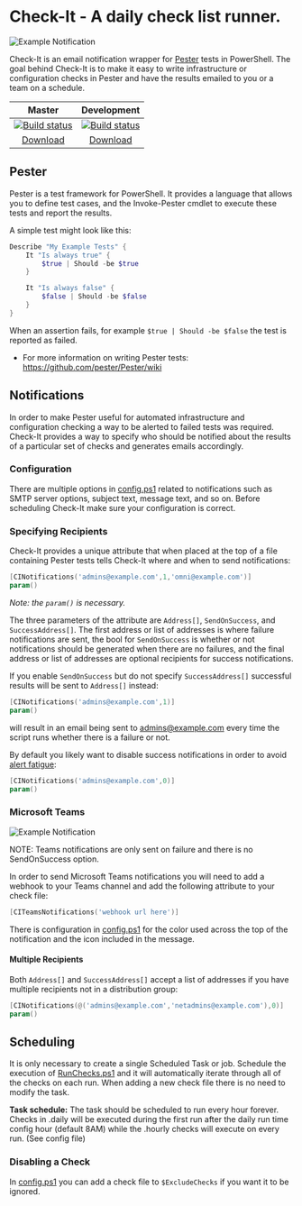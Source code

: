 # Check-It - A daily check list runner.

![Example Notification](https://i.imgur.com/Uk7yN2q.png "Example Notification")

Check-It is an email notification wrapper for [Pester](https://github.com/pester/Pester/) tests in PowerShell. The goal behind Check-It is to make it easy to write infrastructure or configuration checks in Pester and have the results emailed to you or a team on a schedule.

|Master   |  Development
|:------:|:------:
|[![Build status](https://ci.appveyor.com/api/projects/status/github/omniomi/check-it?branch=master&svg=true)](https://ci.appveyor.com/project/omniomi/check-it/branch/master)|[![Build status](https://ci.appveyor.com/api/projects/status/github/omniomi/check-it?branch=develop&svg=true)](https://ci.appveyor.com/project/omniomi/check-it/branch/develop)
[Download](https://ci.appveyor.com/project/omniomi/check-it/branch/master/artifacts)|[Download](https://ci.appveyor.com/project/omniomi/check-it/branch/develop/artifacts)

## Pester

Pester is a test framework for PowerShell. It provides a language that allows you to define test cases, and the Invoke-Pester cmdlet to execute these tests and report the results.

A simple test might look like this:

```PowerShell
Describe "My Example Tests" {
    It "Is always true" {
        $true | Should -be $true
    }

    It "Is always false" {
        $false | Should -be $false
    }
}
```

When an assertion fails, for example `$true | Should -be $false` the test is reported as failed.

* For more information on writing Pester tests: https://github.com/pester/Pester/wiki

## Notifications

In order to make Pester useful for automated infrastructure and configuration checking a way to be alerted to failed tests was required. Check-It provides a way to specify who should be notified about the results of a particular set of checks and generates emails accordingly.

### Configuration

There are multiple options in [config.ps1](src/config.ps1) related to notifications such as SMTP server options, subject text, message text, and so on. Before scheduling Check-It make sure your configuration is correct.

### Specifying Recipients

Check-It provides a unique attribute that when placed at the top of a file containing Pester tests tells Check-It where and when to send notifications:

```PowerShell
[CINotifications('admins@example.com',1,'omni@example.com')]
param()
```

_Note: the `param()` is necessary._

The three parameters of the attribute are `Address[]`, `SendOnSuccess`, and `SuccessAddress[]`. The first address or list of addresses is where failure notifications are sent, the bool for `SendOnSuccess` is whether or not notifications should be generated when there are no failures, and the final address or list of addresses are optional recipients for success notifications.

If you enable `SendOnSuccess` but do not specify `SuccessAddress[]` successful results will be sent to `Address[]` instead:

```PowerShell
[CINotifications('admins@example.com',1)]
param()
```

will result in an email being sent to admins@example.com every time the script runs whether there is a failure or not.

By default you likely want to disable success notifications in order to avoid [alert fatigue](https://en.wikipedia.org/wiki/Alarm_fatigue):

```PowerShell
[CINotifications('admins@example.com',0)]
param()
```

### Microsoft Teams

![Example Notification](https://i.imgur.com/kmtYTDE.png "Example Notification")

NOTE: Teams notifications are only sent on failure and there is no SendOnSuccess option.

In order to send Microsoft Teams notifications you will need to add a webhook to your Teams channel and add the following attribute to your check file:

```PowerShell
[CITeamsNotifications('webhook url here')]
```

There is configuration in [config.ps1](src/config.ps1) for the color used across the top of the notification and the icon included in the message.

#### Multiple Recipients

Both `Address[]` and `SuccessAddress[]` accept a list of addresses if you have multiple recipients not in a distribution group:

```PowerShell
[CINotifications(@('admins@example.com','netadmins@example.com'),0)]
param()
```

## Scheduling

It is only necessary to create a single Scheduled Task or job. Schedule the execution of [RunChecks.ps1](src/RunChecks.ps1) and it will automatically iterate through all of the checks on each run. When adding a new check file there is no need to modify the task.

**Task schedule:** The task should be scheduled to run every hour forever. Checks in .daily will be executed during the first run after the daily run time config hour (default 8AM) while the .hourly checks will execute on every run. (See config file)

### Disabling a Check

In [config.ps1](src/config.ps1) you can add a check file to `$ExcludeChecks` if you want it to be ignored.
